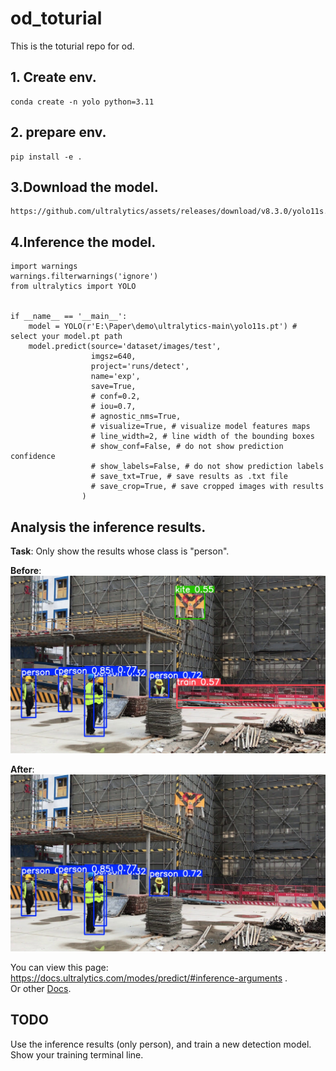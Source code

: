 # od_toturial
This is the toturial repo for od.

## 1. Create env.
```
conda create -n yolo python=3.11
```

## 2. prepare env.
```
pip install -e .
```

## 3.Download the model.
```
https://github.com/ultralytics/assets/releases/download/v8.3.0/yolo11s.pt
```

## 4.Inference the model.
```
import warnings
warnings.filterwarnings('ignore')
from ultralytics import YOLO


if __name__ == '__main__':
    model = YOLO(r'E:\Paper\demo\ultralytics-main\yolo11s.pt') # select your model.pt path
    model.predict(source='dataset/images/test',
                  imgsz=640,
                  project='runs/detect',
                  name='exp',
                  save=True,
                  # conf=0.2,
                  # iou=0.7,
                  # agnostic_nms=True,
                  # visualize=True, # visualize model features maps
                  # line_width=2, # line width of the bounding boxes
                  # show_conf=False, # do not show prediction confidence
                  # show_labels=False, # do not show prediction labels
                  # save_txt=True, # save results as .txt file
                  # save_crop=True, # save cropped images with results
                )
```
## Analysis the inference results.
**Task**: Only show the results whose class is "person".  

**Before**: 
![img](img/after.jpg) 

**After**:  
![img](img/hd1189.jpg)  

You can view this page: https://docs.ultralytics.com/modes/predict/#inference-arguments .  
Or other [Docs](https://docs.ultralytics.com/zh#introduction).

## TODO  
Use the inference results (only person), and train a new detection model.  
Show your training terminal line.
